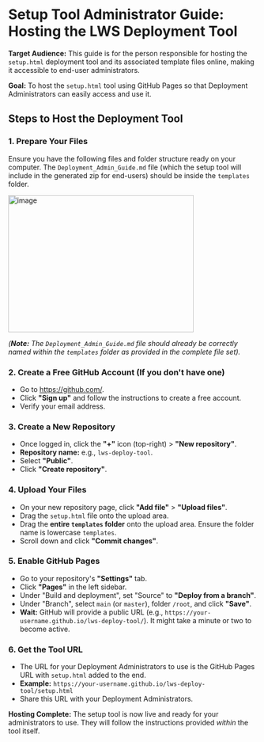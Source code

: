 # Setup Tool Administrator Guide: Hosting the LWS Deployment Tool

**Target Audience:** This guide is for the person responsible for hosting the `setup.html` deployment tool and its associated template files online, making it accessible to end-user administrators.

**Goal:** To host the `setup.html` tool using GitHub Pages so that Deployment Administrators can easily access and use it.

## **Steps to Host the Deployment Tool**

### **1. Prepare Your Files**

Ensure you have the following files and folder structure ready on your computer. The `Deployment_Admin_Guide.md` file (which the setup tool will include in the generated zip for end-users) should be inside the `templates` folder.

<img width="375" height="277" alt="image" src="https://github.com/user-attachments/assets/5d83c27f-0007-4cd9-82fe-7a6100dd2a7a" />


*(**Note:** The `Deployment_Admin_Guide.md` file should already be correctly named within the `templates` folder as provided in the complete file set).*

### **2. Create a Free GitHub Account (If you don't have one)**

* Go to <https://github.com/>.
* Click **"Sign up"** and follow the instructions to create a free account.
* Verify your email address.

### **3. Create a New Repository**

* Once logged in, click the **"+"** icon (top-right) > **"New repository"**.
* **Repository name:** e.g., `lws-deploy-tool`.
* Select **"Public"**.
* Click **"Create repository"**.

### **4. Upload Your Files**

* On your new repository page, click **"Add file"** > **"Upload files"**.
* Drag the `setup.html` file onto the upload area.
* Drag the **entire `templates` folder** onto the upload area. Ensure the folder name is lowercase `templates`.
* Scroll down and click **"Commit changes"**.

### **5. Enable GitHub Pages**

* Go to your repository's **"Settings"** tab.
* Click **"Pages"** in the left sidebar.
* Under "Build and deployment", set "Source" to **"Deploy from a branch"**.
* Under "Branch", select `main` (or `master`), folder `/root`, and click **"Save"**.
* **Wait:** GitHub will provide a public URL (e.g., `https://your-username.github.io/lws-deploy-tool/`). It might take a minute or two to become active. 

### **6. Get the Tool URL**

* The URL for your Deployment Administrators to use is the GitHub Pages URL with `setup.html` added to the end.
* **Example:** `https://your-username.github.io/lws-deploy-tool/setup.html`
* Share this URL with your Deployment Administrators.

**Hosting Complete:** The setup tool is now live and ready for your administrators to use. They will follow the instructions provided *within* the tool itself.
